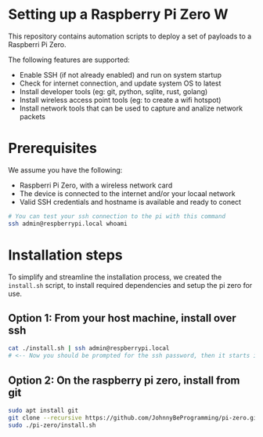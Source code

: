 # Setting up a Raspberry Pi Zero W

This repository contains automation scripts to deploy a set of payloads to a Raspberri Pi Zero.

The following features are supported:

 - Enable SSH (if not already enabled) and run on system startup
 - Check for internet connection, and update system OS to latest
 - Install developer tools (eg: git, python, sqlite, rust, golang)
 - Install wireless access point tools (eg: to create a wifi hotspot)
 - Install network tools that can be used to capture and analize network packets


# Prerequisites

We assume you have the following:

 - Raspberri Pi Zero, with a wireless network card
 - The device is connected to the internet and/or your locaal network
 - Valid SSH credentials and hostname is available and ready to conect

```bash
# You can test your ssh connection to the pi with this command
ssh admin@respberrypi.local whoami
```

# Installation steps

To simplify and streamline the installation process, we created the `install.sh` 
script, to install required dependencies and setup the pi zero for use.

## Option 1: From your host machine, install over ssh
```bash
cat ./install.sh | ssh admin@respberrypi.local
# <-- Now you should be prompted for the ssh password, then it starts installing
```

## Option 2: On the raspberry pi zero, install from git
```bash
sudo apt install git
git clone --recursive https://github.com/JohnnyBeProgramming/pi-zero.git
sudo ./pi-zero/install.sh
```

